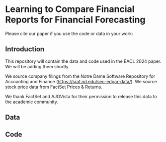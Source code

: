 # Learning to Compare Financial Reports for Financial Forecasting

Please cite our paper if you use the code or data in your work:

## Introduction

This repository will contain the data and code used in the EACL 2024 paper. We will be adding them shortly. 

We source company filings from the Notre Dame Software Repository for Accounting and Finance (https://sraf.nd.edu/sec-edgar-data/). We source stock price data from FactSet Prices \& Returns.

We thank FactSet and AJOVista for their permission to release this data to the academic community. 

## Data 


## Code
